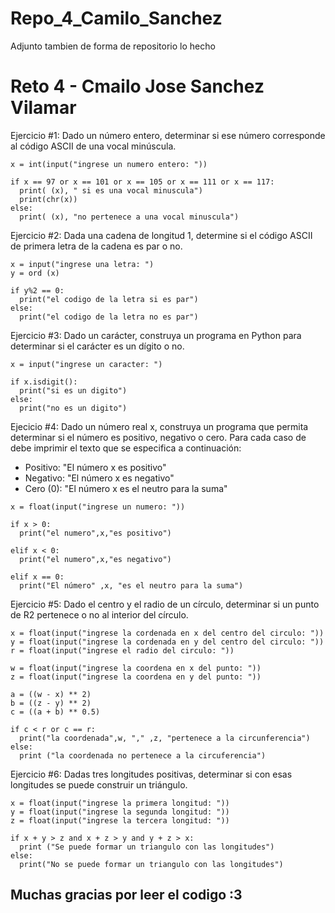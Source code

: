 # Repo_4_Camilo_Sanchez

Adjunto tambien de forma de repositorio lo hecho

# Reto 4 - Cmailo Jose Sanchez Vilamar

Ejercicio #1: Dado un número entero, determinar si ese número corresponde al código ASCII de una vocal minúscula.

```pseudocode
x = int(input("ingrese un numero entero: "))

if x == 97 or x == 101 or x == 105 or x == 111 or x == 117:
  print( (x), " si es una vocal minuscula")
  print(chr(x))
else:
  print( (x), "no pertenece a una vocal minuscula")
```

Ejercicio #2: Dada una cadena de longitud 1, determine si el código ASCII de primera letra de la cadena es par o no.

```pseudocode
x = input("ingrese una letra: ")
y = ord (x)

if y%2 == 0:
  print("el codigo de la letra si es par")
else: 
  print("el codigo de la letra no es par")
```

Ejercicio #3: Dado un carácter, construya un programa en Python para determinar si el carácter es un dígito o no.

```pseudocode
x = input("ingrese un caracter: ")

if x.isdigit():
  print("si es un digito")
else:
  print("no es un digito")
```

Ejecicio #4: Dado un número real x, construya un programa que permita determinar si el número es positivo, negativo o cero. Para cada caso de debe imprimir el texto que se especifica a continuación:

- Positivo: "El número x es positivo"
- Negativo: "El número x es negativo"
- Cero (0): "El número x es el neutro para la suma"

  
```pseudocode
x = float(input("ingrese un numero: "))

if x > 0:
  print("el numero",x,"es positivo")
  
elif x < 0:
  print("el numero",x,"es negativo")
  
elif x == 0:
  print("El número" ,x, "es el neutro para la suma")
```

Ejercicio #5: Dado el centro y el radio de un círculo, determinar si un punto de R2 pertenece o no al interior del círculo.


```pseudocode
x = float(input("ingrese la cordenada en x del centro del circulo: "))
y = float(input("ingrese la cordenada en y del centro del circulo: "))
r = float(input("ingrese el radio del circulo: "))

w = float(input("ingrese la coordena en x del punto: "))
z = float(input("ingrese la coordena en y del punto: "))

a = ((w - x) ** 2)
b = ((z - y) ** 2)
c = ((a + b) ** 0.5)

if c < r or c == r:
  print("la coordenada",w, "," ,z, "pertenece a la circunferencia")
else:
  print ("la coordenada no pertenece a la circuferencia")
```

Ejercicio #6: Dadas tres longitudes positivas, determinar si con esas longitudes se puede construir un triángulo.


```pseudocode
x = float(input("ingrese la primera longitud: "))
y = float(input("ingrese la segunda longitud: "))
z = float(input("ingrese la tercera longitud: "))

if x + y > z and x + z > y and y + z > x: 
  print ("Se puede formar un triangulo con las longitudes")
else:
  print("No se puede formar un triangulo con las longitudes")
```

## Muchas gracias por leer el codigo :3
